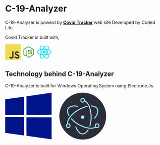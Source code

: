 # C-19-Analyzer

C-19-Analyzer is powerd by <b> [Covid Tracker](https://sl-covid-app.supunhd96.vercel.app) </b> web site Developed by Coded Life.

Covid Tracker is built with,

<img src="https://github.com/vae97/C-19-Analyzer/blob/main/logo/js.png" width="10%" ><img src="https://github.com/vae97/C-19-Analyzer/blob/main/logo/node.png" width="10%" ><img src="https://github.com/vae97/C-19-Analyzer/blob/main/logo/react.png" width="10%" >










## Technology behind <b>C-19-Analyzer</b>

C-19-Analyzer is built for Windows Operating System using Electrone.Js.

<img src="https://github.com/vae97/C-19-Analyzer/blob/main/logo/windows.png" width="30%" >&nbsp;&nbsp;&nbsp;&nbsp;&nbsp;&nbsp;<img src="https://github.com/vae97/C-19-Analyzer/blob/main/logo/electron.png" width="30%" >
